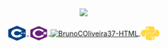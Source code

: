 
<br>
<div align="center">
  <a href="https://github.com/BrunoCOliveira37">
  <img height="180em" src="https://github-readme-stats.vercel.app/api?username=BrunoCOliveira37&show_icons=true&theme=midnight-purple&include_all_commits=true&count_private=true&locale=pt-br"/>
</div>
<div align="center">
  <div style="display: inline_block"><br>
    <img align="center" alt="BrunoCOliveira37-CPLUSPLUS" height="30" width="40" src="https://raw.githubusercontent.com/devicons/devicon/master/icons/cplusplus/cplusplus-plain.svg">
    <img align="center" alt="BrunoCOliveira37-CSHARP" height="30" width="40" src="https://raw.githubusercontent.com/devicons/devicon/master/icons/csharp/csharp-plain.svg">
   <img align="center" alt="BrunoCOliveira37-HTML" height="35" width="40" src="https://img.icons8.com/?size=512&id=v8RpPQUwv0N8&format=svg">
    <img align="center" alt="BrunoCOliveira37-PYTHON" height="30" width="40" src="https://raw.githubusercontent.com/devicons/devicon/master/icons/python/python-plain.svg">
    
</div>
